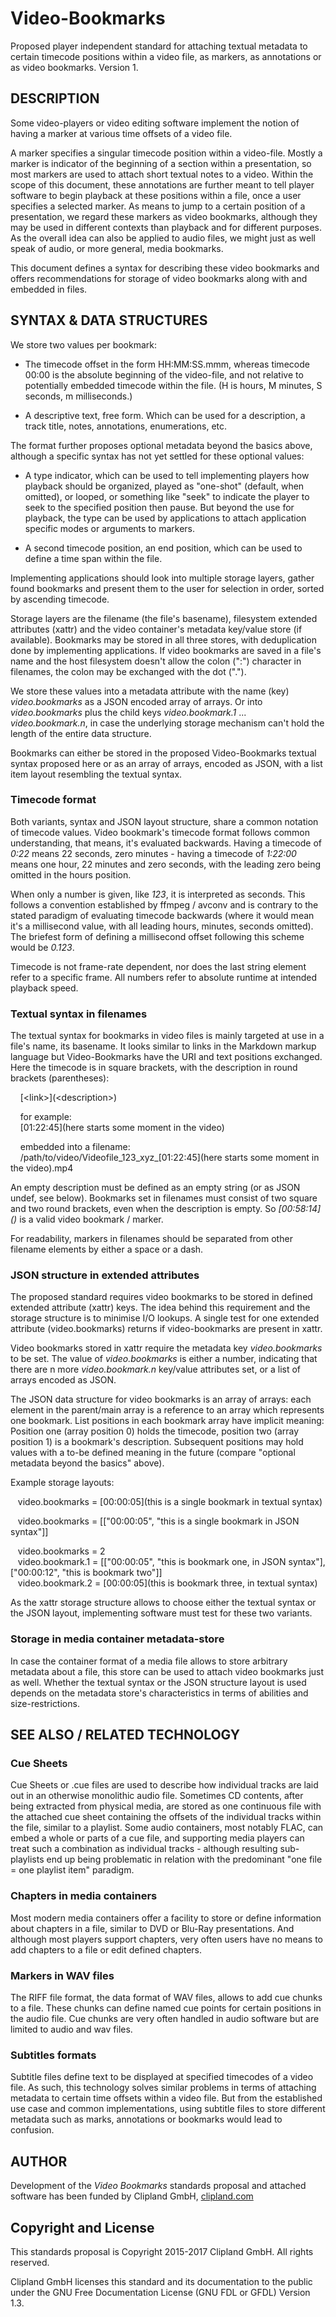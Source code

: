 Video-Bookmarks
===============

Proposed player independent standard for attaching textual metadata to certain
timecode positions within a video file, as markers, as annotations or as video
bookmarks. Version 1.

## DESCRIPTION

Some video-players or video editing software implement the notion of having a
marker at various time offsets of a video file.

A marker specifies a singular timecode position within a video-file. Mostly
a marker is indicator of the beginning of a section within a presentation, so
most markers are used to attach short textual notes to a video. Within the scope
of this document, these annotations are further meant to tell player software to
begin playback at these positions within a file, once a user specifies a
selected marker. As means to jump to a certain position of a presentation, we
regard these markers as video bookmarks, although they may be used in different
contexts than playback and for different purposes. As the overall idea can also
be applied to audio files, we might just as well speak of audio, or more
general, media bookmarks.

This document defines a syntax for describing these video bookmarks and offers
recommendations for storage of video bookmarks along with and embedded in files.

## SYNTAX & DATA STRUCTURES

We store two values per bookmark:

- The timecode offset in the form HH:MM:SS.mmm, whereas timecode 00:00 is the
  absolute beginning of the video-file, and not relative to potentially embedded
  timecode within the file. (H is hours, M minutes, S seconds, m milliseconds.)

- A descriptive text, free form. Which can be used for a description, a track
  title, notes, annotations, enumerations, etc.

The format further proposes optional metadata beyond the basics above, although
a specific syntax has not yet settled for these optional values:

- A type indicator, which can be used to tell implementing players how playback
  should be organized, played as "one-shot" (default, when omitted), or looped,
  or something like "seek" to indicate the player to seek to the specified
  position then pause. But beyond the use for playback, the type can be used by
  applications to attach application specific modes or arguments to markers.

- A second timecode position, an end position, which can be used to define a
  time span within the file.

Implementing applications should look into multiple storage layers, gather found
bookmarks and present them to the user for selection in order, sorted by
ascending timecode.

Storage layers are the filename (the file's basename), filesystem extended
attributes (xattr) and the video container's metadata key/value store (if
available). Bookmarks may be stored in all three stores, with deduplication done
by implementing applications. If video bookmarks are saved in a file's name and
the host filesystem doesn't allow the colon (":") character in filenames, the
colon may be exchanged with the dot (".").

We store these values into a metadata attribute with the name (key)
_video.bookmarks_ as a JSON encoded array of arrays. Or into _video.bookmarks_
plus the child keys _video.bookmark.1_ ... _video.bookmark.n_, in case the
underlying storage mechanism can't hold the length of the entire data structure.

Bookmarks can either be stored in the proposed Video-Bookmarks textual syntax
proposed here or as an array of arrays, encoded as JSON, with a list item layout
resembling the textual syntax.

### Timecode format

Both variants, syntax and JSON layout structure, share a common notation of
timecode values. Video bookmark's timecode format follows common understanding,
that means, it's evaluated backwards. Having a timecode of _0:22_ means 22
seconds, zero minutes - having a timecode of _1:22:00_ means one hour, 22
minutes and zero seconds, with the leading zero being omitted in the hours
position.

When only a number is given, like _123_, it is interpreted as seconds. This
follows a convention established by ffmpeg / avconv and is contrary to the
stated paradigm of evaluating timecode backwards (where it would mean it's a
millisecond value, with all leading hours, minutes, seconds omitted). The
briefest form of defining a millisecond offset following this scheme would be
_0.123_.

Timecode is not frame-rate dependent, nor does the last string element refer to
a specific frame. All numbers refer to absolute runtime at intended playback
speed.

### Textual syntax in filenames

The textual syntax for bookmarks in video files is mainly targeted at use in a
file's name, its basename. It looks similar to links in the Markdown markup
language but Video-Bookmarks have the URI and text positions exchanged. Here the
timecode is in square brackets, with the description in round brackets
(parentheses):

&nbsp; &nbsp; \[\<link\>](\<description>)

&nbsp; &nbsp; for example:<br>
&nbsp; &nbsp; \[01:22:45](here starts some moment in the video\)

&nbsp; &nbsp; embedded into a filename:<br>
&nbsp; &nbsp; /path/to/video/Videofile_123_xyz_\[01:22:45](here starts some moment in the video).mp4

An empty description must be defined as an empty string (or as JSON undef, see
below). Bookmarks set in filenames must consist of two square and two round 
brackets, even when the description is empty. So _\[00:58:14]()_ is a valid
video bookmark / marker.

For readability, markers in filenames should be separated from other filename
elements by either a space or a dash.

### JSON structure in extended attributes

The proposed standard requires video bookmarks to be stored in defined extended
attribute (xattr) keys. The idea behind this requirement and the storage
structure is to minimise I/O lookups. A single test for one extended attribute
(video.bookmarks) returns if video-bookmarks are present in xattr.

Video bookmarks stored in xattr require the metadata key _video.bookmarks_ to be
set. The value of _video.bookmarks_ is either a number, indicating
that there are n more _video.bookmark.n_ key/value attributes set, or a list of
arrays encoded as JSON.

The JSON data structure for video bookmarks is an array of arrays: each element
in the parent/main array is a reference to an array which represents one
bookmark. List positions in each bookmark array have implicit meaning: Position
one (array position 0) holds the timecode, position two (array position 1) is a
bookmark's description. Subsequent positions may hold values with a to-be
defined meaning in the future (compare "optional metadata beyond the basics"
above).

Example storage layouts:

&nbsp;&nbsp; video.bookmarks = \[00:00:05](this is a single bookmark in textual syntax)

&nbsp;&nbsp; video.bookmarks = \[["00:00:05", "this is a single bookmark in JSON syntax"]]

&nbsp;&nbsp; video.bookmarks  = 2<br>
&nbsp;&nbsp; video.bookmark.1 = \[["00:00:05", "this is bookmark one, in JSON syntax"],["00:00:12", "this is bookmark two"]]<br>
&nbsp;&nbsp; video.bookmark.2 = \[00:00:05](this is bookmark three, in textual syntax)

As the xattr storage structure allows to choose either the textual syntax or the
JSON layout, implementing software must test for these two variants.

### Storage in media container metadata-store

In case the container format of a media file allows to store arbitrary metadata
about a file, this store can be used to attach video bookmarks just as well.
Whether the textual syntax or the JSON structure layout is used depends on the
metadata store's characteristics in terms of abilities and size-restrictions.

## SEE ALSO / RELATED TECHNOLOGY

### Cue Sheets

Cue Sheets or .cue files are used to describe how individual tracks are laid out
in an otherwise monolithic audio file. Sometimes CD contents, after being
extracted from physical media, are stored as one continuous file with the
attached cue sheet containing the offsets of the individual tracks within the
file, similar to a playlist. Some audio containers, most notably FLAC, can embed
a whole or parts of a cue file, and supporting media players can treat such a
combination as individual tracks - although resulting sub-playlists end up being
problematic in relation with the predominant "one file = one playlist item"
paradigm.

### Chapters in media containers

Most modern media containers offer a facility to store or define information
about chapters in a file, similar to DVD or Blu-Ray presentations. And although
most players support chapters, very often users have no means to add chapters to
a file or edit defined chapters.

### Markers in WAV files

The RIFF file format, the data format of WAV files, allows to add cue chunks
to a file. These chunks can define named cue points for certain positions
in the audio file. Cue chunks are very often handled in audio software but are
limited to audio and wav files.

### Subtitles formats

Subtitle files define text to be displayed at specified timecodes of a video
file. As such, this technology solves similar problems in terms of attaching
metadata to certain time offsets within a video file. But from the established
use case and common implementations, using subtitle files to store different
metadata such as marks, annotations or bookmarks would lead to confusion.


## AUTHOR

Development of the _Video Bookmarks_ standards proposal and attached software
has been funded by Clipland GmbH, [clipland.com](http://www.clipland.com/)


## Copyright and License

This standards proposal is Copyright 2015-2017 Clipland GmbH. All rights reserved.

Clipland GmbH licenses this standard and its documentation to the public under
the GNU Free Documentation License (GNU FDL or GFDL) Version 1.3.
